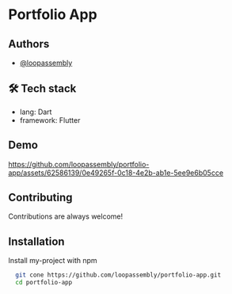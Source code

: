 
# Portfolio App


## Authors

- [@loopassembly](https://www.github.com/loopassembly)


## 🛠 Tech stack 
- lang: Dart 
- framework: Flutter


## Demo


https://github.com/loopassembly/portfolio-app/assets/62586139/0e49265f-0c18-4e2b-ab1e-5ee9e6b05cce
## Contributing

Contributions are always welcome!

                                     

## Installation

Install my-project with npm

```bash
  git cone https://github.com/loopassembly/portfolio-app.git
  cd portfolio-app
```
    
